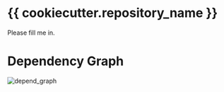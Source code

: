 
# {{ cookiecutter.repository_name }}

Please fill me in.

# Dependency Graph

![depend_graph](depend_graph.png)

